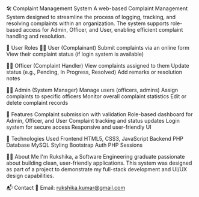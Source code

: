 🛠 Complaint Management System
A web-based Complaint Management System designed to streamline the process of logging, tracking, and resolving complaints within an organization. The system supports role-based access for Admin, Officer, and User, enabling efficient complaint handling and resolution.

👥 User Roles
🧑‍💼 User (Complainant)
Submit complaints via an online form
View their complaint status (if login system is available)

🧑‍🔧 Officer (Complaint Handler)
View complaints assigned to them
Update status (e.g., Pending, In Progress, Resolved)
Add remarks or resolution notes

👨‍💻 Admin (System Manager)
Manage users (officers, admins)
Assign complaints to specific officers
Monitor overall complaint statistics
Edit or delete complaint records

📌 Features
Complaint submission with validation
Role-based dashboard for Admin, Officer, and User
Complaint tracking and status updates
Login system for secure access 
Responsive and user-friendly UI

🧰 Technologies Used
Frontend	HTML5, CSS3, JavaScript
Backend	PHP 
Database	MySQL 
Styling	Bootstrap 
Auth	PHP Sessions 



🙋‍♀️ About Me
I'm Rukshika, a Software Engineering graduate passionate about building clean, user-friendly applications. This system was designed as part of a project to demonstrate my full-stack development and UI/UX design capabilities.

📬 Contact
📧 Email: rukshika.kumar@gmail.com
